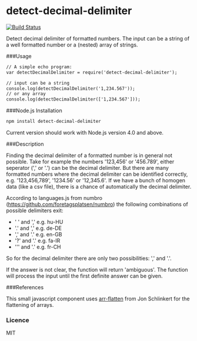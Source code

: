 # detect-decimal-delimiter

[![Build Status](https://travis-ci.org/irhc/detect-decimal-delimiter.png?branch=master)](https://travis-ci.org/irhc/detect-decimal-delimiter)

Detect decimal delimiter of formatted numbers. The input can be a string of a well formatted number or a (nested) array of strings.

###Usage

```html
// A simple echo program:
var detectDecimalDelimiter = require('detect-decimal-delimiter');

// input can be a string
console.log(detectDecimalDelimiter('1,234.567'));
// or any array
console.log(detectDecimalDelimiter(['1,234.567']));
```

###Node.js Installation

```html
npm install detect-decimal-delimiter
```
Current version should work with Node.js version 4.0 and above.

###Description

Finding the decimal delimiter of a formatted number is in general not possible. Take for example the numbers '123,456' or '456.789', either seperator (',' or '.') can be the decimal delimiter.
But there are many formatted numbers where the decimal delimiter can be identified correctly, e.g. '123,456,789', '1234.56' or '12,345.6'. If we have a bunch of homogen data (like a csv file), 
there is a chance of automatically the decimal delimiter.

According to languages.js from numbro (https://github.com/foretagsplatsen/numbro) the following combinations of possible delimiters exit:
- ' ' and ',' e.g. hu-HU
- '.' and ',' e.g. de-DE
- ',' and '.' e.g. en-GB
- '?' and '.' e.g. fa-IR
- '\'' and  '.' e.g. fr-CH

So for the decimal delimiter there are only two possibilities: ',' and '.'.

If the answer is not clear, the function will return 'ambiguous'.
The function will process the input until the first definite answer can be given.

###References

This small javascript component uses [arr-flatten](https://github.com/jonschlinkert/arr-flatten) from Jon Schlinkert for the flattening of arrays.

### Licence

MIT


